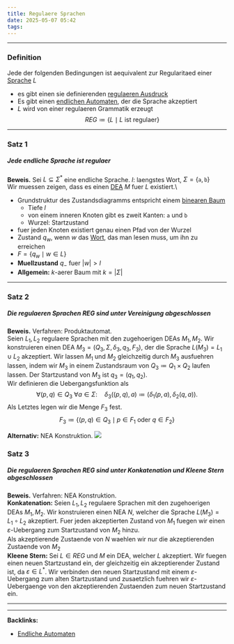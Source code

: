 ```yaml
---
title: Regulaere Sprachen
date: 2025-05-07 05:42
tags: 
---
```


----

### Definition

Jede der folgenden Bedingungen ist aequivalent zur Regularitaed einer [Sprache](sprachen) 
$L$
 
- es gibt einen sie definierenden [regulaeren Ausdruck](regulaerer_ausdruck) 
- Es gibt einen [endlichen Automaten](endliche_automaten), der die Sprache akzeptiert 
- $L$ wird von einer regulaeren Grammatik erzeugt
$$
  REG \coloneqq \{L\mid L\text{ ist regulaer}\}  
$$

---

### Satz 1
##### Jede endliche Sprache ist regulaer
**Beweis.** Sei $L\subseteq \Sigma ^{*}$ eine endliche Sprache. $l$: laengstes
Wort, $\Sigma=\{\texttt{a},\texttt{b}\}$ \
Wir muessen zeigen, dass es einen [DEA](dea) $M$ fuer $L$ existiert.\

- Grundstruktur des Zustandsdiagramms entspricht einem [binearen Baum](binaerer_baum)
    - Tiefe $l$ 
    - von einem inneren Knoten gibt es zweit Kanten: $\texttt{a}$ und $\texttt{b}$
    - Wurzel: Startzustand 
- fuer jeden Knoten existiert genau einen Pfad von der Wurzel
- Zustand $q_w$, wenn $w$ das [Wort](woerter), das man lesen muss, um ihn zu erreichen
- $F=\{q_w\mid w\in L\}$
- **Muellzustand** $q_-$ fuer $|w|>l$
- **Allgemein:** $k$-aerer Baum mit $k=|\Sigma|$

---

### Satz 2
##### Die regulaeren Sprachen $REG$ sind unter Vereinigung abgeschlossen
**Beweis.** Verfahren: Produktautomat.\
Seien $L_{1},L_{2}$ regulaere Sprachen mit den zugehoerigen DEAs $M_{1}, M_{2}$. 
Wir konstruieren einen DEA $M_{3}=(Q_{3},\Sigma,\delta_{3},q_{3},F_{3})$, der 
die Sprache $L(M_{3})=L_{1}\cup L_{2}$ akzeptiert. Wir lassen $M_{1}$ und $M_{2}$ gleichzeitig
durch $M_{3}$ ausfuehren lassen, indem wir $M_{3}$ in einem Zustandsraum von $Q_{3}\coloneqq Q_{1}\times Q_{2}$ laufen
lassen. Der Startzustand von $M_{3}$ ist $q_{3}=(q_{1},q_{2})$.\
Wir definieren die Uebergangsfunktion als 
$$
  \forall (p,q)\in Q_{3} \ \forall a\in \Sigma: \quad \delta_{3}((p,q),a)\coloneqq (\delta_{1}(p,a),\delta_{2}(q,a)).
$$
Als Letztes legen wir die Menge $F_{3}$ fest.
$$
  F_{3}\coloneqq \{(p,q)\in Q_{3}\mid p \in F_{1} \text{ oder } q \in F_{2}\}  
$$


**Alternativ:** NEA Konstruktion.
![](img/reg_1.png)

### Satz 3 
##### Die regulaeren Sprachen $REG$ sind unter Konkatenation und Kleene Stern abgeschlossen
**Beweis.** Verfahren: NEA Konstruktion. \
**Konkatenation:** Seien $L_{1},L_{2}$ regulaere Sprachen mit den zugehoerigen DEAs $M_{1}, M_{2}$. 
Wir konstruieren einen NEA $N$, 
welcher die Sprache $L(M_{3})=L_{1}\circ L_{2}$ akzeptiert. Fuer jeden akzeptierten 
Zustand von $M_{1}$ fuegen wir einen $\varepsilon$-Uebergang zum Startzustand von $M_{2}$ 
hinzu. \
Als akzeptierende Zustaende von $N$ waehlen wir nur die akzeptierenden Zustaende von $M_{2}$\
**Kleene Stern:** Sei $L\in REG$ und $M$ ein DEA, welcher $L$ akzeptiert. Wir fuegen 
einen neuen Startzustand ein, der gleichzeitig ein akzeptierender Zustand ist, da 
$\varepsilon \in L^{*}$. Wir verbinden den neuen Startzustand mit einem 
$\varepsilon$-Uebergang zum alten Startzustand und zusaetzlich fuehren wir $\varepsilon$-Uebergaenge
von den akzeptierenden Zustaenden zum neuen Startzustand ein.









----

----
**Backlinks:**
- [Endliche Automaten](endliche_automaten)
